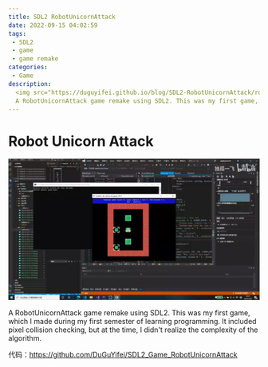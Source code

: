 ```yaml
---
title: SDL2 RobotUnicornAttack
date: 2022-09-15 04:02:59
tags:
 - SDL2
 - game
 - game remake
categories:
 - Game
description:
  <img src="https://duguyifei.github.io/blog/SDL2-RobotUnicornAttack/robotunicorn.jpg">
  A RobotUnicornAttack game remake using SDL2. This was my first game, which I made during my first semester of learning programming. It included pixel collision checking, but at the time, I didn't realize the complexity of the algorithm.
---
```


# Robot Unicorn Attack
![](SDL2-Sokoban/2022-09-15-04-28-46.png)

A RobotUnicornAttack game remake using SDL2. This was my first game, which I made during my first semester of learning programming. It included pixel collision checking, but at the time, I didn't realize the complexity of the algorithm.

代码：https://github.com/DuGuYifei/SDL2_Game_RobotUnicornAttack